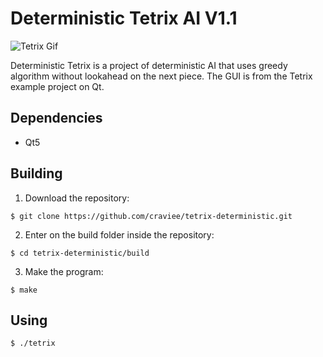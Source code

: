 # Deterministic Tetrix AI V1.1
![Tetrix Gif](https://github.com/craviee/tetrix-deterministic/blob/master/animation.gif "")

Deterministic Tetrix is a project of deterministic AI that uses greedy algorithm without lookahead on the next piece.
The GUI is from the Tetrix example project on Qt.

## Dependencies

* Qt5

## Building

1. Download the repository:
```
$ git clone https://github.com/craviee/tetrix-deterministic.git
```

2. Enter on the build folder inside the repository:
```
$ cd tetrix-deterministic/build
```

3. Make the program:
```
$ make
```

## Using

```
$ ./tetrix
```
